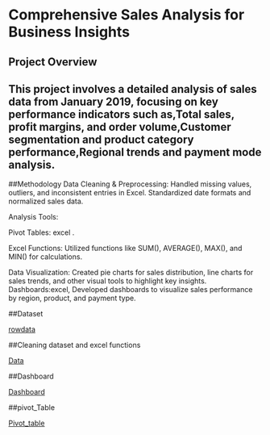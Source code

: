 # Comprehensive Sales Analysis for Business Insights

## Project Overview
## This project involves a detailed analysis of sales data from January 2019, focusing on key performance indicators such as,Total sales, profit margins, and order volume,Customer segmentation and product category performance,Regional trends and payment mode analysis.

##Methodology
Data Cleaning & Preprocessing: Handled missing values, outliers, and inconsistent entries in Excel. Standardized date formats and normalized sales data.


Analysis Tools:


Pivot Tables: excel .


Excel Functions: Utilized functions like SUM(), AVERAGE(), MAX(), and MIN() for calculations.


Data Visualization: Created pie charts for sales distribution, line charts for sales trends, and other visual tools to highlight key insights.
Dashboards:excel, Developed dashboards to visualize sales performance by region, product, and payment type.


##Dataset


<a href="https://github.com/JishnaMR/Sales_Analysis_Excel/blob/main/data_excel.csv">rowdata</a>


##Cleaning dataset and excel functions


<a href="https://github.com/JishnaMR/Sales_Analysis_Excel/blob/main/sales%20_analysis_excel.csv">Data</a>


##Dashboard


<a href="https://github.com/JishnaMR/Sales_Analysis_Excel/blob/main/Dashboard.png">Dashboard</a>


##pivot_Table


<a href="https://github.com/JishnaMR/Sales_Analysis_Excel/blob/main/pivot_table.csv">Pivot_table</a>



